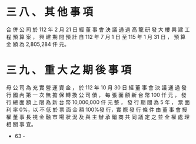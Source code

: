 # 三 八 、 其 他 事 項

合 併 公 司 於 112 年 2 月 21 日 經 董 事 會 決 議 通 過 高 龍 研 發 大 樓 興 建 工 程 預 算 案 ， 興 建 期 間 預 計 自 112 年 7 月 1 日 至 115 年 1 月 31 日 ， 預 算 金 額 為 2,805,284 仟 元。

# 三 九 、 重 大 之 期 後 事 項

母 公 司 為 充 實 營 運 資 金 ， 於 112 年 10 月 30 日 經 董 事 會 決 議 通 過 發 行 國 內 第 一 次 無 擔 保 轉 換 公 司 債 ， 每 張 面 額 新 台 幣 100 仟 元 ， 發 行 總 面 額 上 限 為 新 台 幣 10,000,000 仟 元 整 ， 發 行 期 間 為 5 年 ， 票 面 利 率 0%，以 不 低 於 票 面 金 額 100%發 行，實 際 發 行 條 件 由 董 事 會 授 權 董 事 長 視 金 融 市 場 狀 況 及 與 主 辦 承 銷 商 共 同 議 定 之 並 全 權 處 理 相 關 事 宜。

- 63 -